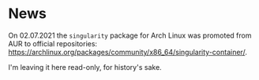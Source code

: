 # News
On 02.07.2021 the `singularity` package for Arch Linux was promoted from AUR to official repositories: https://archlinux.org/packages/community/x86_64/singularity-container/.

I'm leaving it here read-only, for history's sake.
